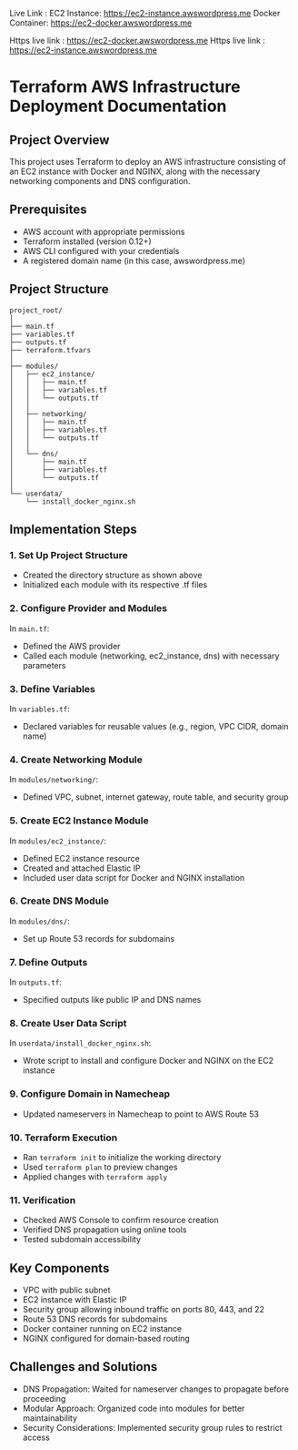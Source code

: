 Live Link : 
EC2 Instance: https://ec2-instance.awswordpress.me
Docker Container: https://ec2-docker.awswordpress.me


Https live link : https://ec2-docker.awswordpress.me
Https live link : https://ec2-instance.awswordpress.me

# Terraform AWS Infrastructure Deployment Documentation

## Project Overview
This project uses Terraform to deploy an AWS infrastructure consisting of an EC2 instance with Docker and NGINX, along with the necessary networking components and DNS configuration.

## Prerequisites
- AWS account with appropriate permissions
- Terraform installed (version 0.12+)
- AWS CLI configured with your credentials
- A registered domain name (in this case, awswordpress.me)

## Project Structure
```
project_root/
│
├── main.tf
├── variables.tf
├── outputs.tf
├── terraform.tfvars
│
├── modules/
│   ├── ec2_instance/
│   │   ├── main.tf
│   │   ├── variables.tf
│   │   └── outputs.tf
│   │
│   ├── networking/
│   │   ├── main.tf
│   │   ├── variables.tf
│   │   └── outputs.tf
│   │
│   └── dns/
│       ├── main.tf
│       ├── variables.tf
│       └── outputs.tf
│
└── userdata/
    └── install_docker_nginx.sh
```

## Implementation Steps

### 1. Set Up Project Structure
- Created the directory structure as shown above
- Initialized each module with its respective .tf files

### 2. Configure Provider and Modules
In `main.tf`:
- Defined the AWS provider
- Called each module (networking, ec2_instance, dns) with necessary parameters

### 3. Define Variables
In `variables.tf`:
- Declared variables for reusable values (e.g., region, VPC CIDR, domain name)

### 4. Create Networking Module
In `modules/networking/`:
- Defined VPC, subnet, internet gateway, route table, and security group

### 5. Create EC2 Instance Module
In `modules/ec2_instance/`:
- Defined EC2 instance resource
- Created and attached Elastic IP
- Included user data script for Docker and NGINX installation

### 6. Create DNS Module
In `modules/dns/`:
- Set up Route 53 records for subdomains

### 7. Define Outputs
In `outputs.tf`:
- Specified outputs like public IP and DNS names

### 8. Create User Data Script
In `userdata/install_docker_nginx.sh`:
- Wrote script to install and configure Docker and NGINX on the EC2 instance

### 9. Configure Domain in Namecheap
- Updated nameservers in Namecheap to point to AWS Route 53

### 10. Terraform Execution
- Ran `terraform init` to initialize the working directory
- Used `terraform plan` to preview changes
- Applied changes with `terraform apply`

### 11. Verification
- Checked AWS Console to confirm resource creation
- Verified DNS propagation using online tools
- Tested subdomain accessibility

## Key Components
- VPC with public subnet
- EC2 instance with Elastic IP
- Security group allowing inbound traffic on ports 80, 443, and 22
- Route 53 DNS records for subdomains
- Docker container running on EC2 instance
- NGINX configured for domain-based routing

## Challenges and Solutions
- DNS Propagation: Waited for nameserver changes to propagate before proceeding
- Modular Approach: Organized code into modules for better maintainability
- Security Considerations: Implemented security group rules to restrict access
